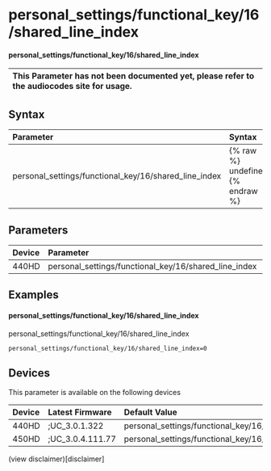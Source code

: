 ﻿---
description: personal_settings/functional_key/16/shared_line_index
search:
    keywords: ['personal_settings','functional_key','16','shared_line_index']
---

# personal_settings/functional_key/16/shared_line_index

#### personal_settings/functional_key/16/shared_line_index


| This Parameter has not been documented yet, please refer to the audiocodes site for usage.  |
| :--- |

## Syntax
| Parameter | Syntax |
| :--- | :--- |
|personal_settings/functional_key/16/shared_line_index | {% raw %} undefined {% endraw %} |

## Parameters
|Device|Parameter|value|Description|
|:---|:---|:---|:---|
| 440HD | personal_settings/functional_key/16/shared_line_index |  |  |

## Examples
#### personal_settings/functional_key/16/shared_line_index

personal_settings/functional_key/16/shared_line_index

```
personal_settings/functional_key/16/shared_line_index=0
```

## Devices
This parameter is available on the following devices

| Device | Latest Firmware | Default Value |
|:---|:---|:---|
| 440HD | ;UC_3.0.1.322 | personal_settings/functional_key/16/shared_line_index=0 
| 450HD | ;UC_3.0.4.111.77 | personal_settings/functional_key/16/shared_line_index=0 

(view disclaimer)[disclaimer]

